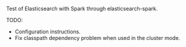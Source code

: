 Test of Elasticsearch with Spark through elasticsearch-spark.

TODO: 

- Configuration instructions.
- Fix classpath dependency problem when used in the cluster mode.

